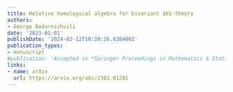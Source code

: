 ```yaml
---
title: Relative homological algebra for bivariant $K$-theory
authors:
- George Nadareishvili
date: '2023-01-01'
publishDate: '2024-02-12T10:20:26.638400Z'
publication_types:
- manuscript
#publication: 'Accepted in *Springer Proceedings in Mathematics & Statistics*'
links:
- name: arXiv
  url: https://arxiv.org/abs/2303.01281
---
```

